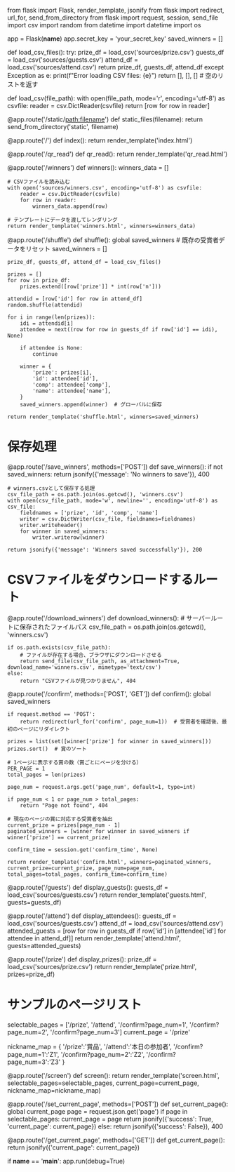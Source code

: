from flask import Flask, render_template, jsonify
from flask import redirect, url_for, send_from_directory
from flask import request, session, send_file  
import csv
import random
from datetime import datetime
import os

app = Flask(__name__)
app.secret_key = 'your_secret_key'
saved_winners = []

def load_csv_files():
    try:
        prize_df = load_csv('sources/prize.csv')
        guests_df = load_csv('sources/guests.csv')
        attend_df = load_csv('sources/attend.csv')
        return prize_df, guests_df, attend_df
    except Exception as e:
        print(f"Error loading CSV files: {e}")
        return [], [], []  # 空のリストを返す

def load_csv(file_path):
    with open(file_path, mode='r', encoding='utf-8') as csvfile:
        reader = csv.DictReader(csvfile)
        return [row for row in reader]

@app.route('/static/<path:filename>')
def static_files(filename):
    return send_from_directory('static', filename)

@app.route('/')
def index():
    return render_template('index.html')

@app.route('/qr_read')
def qr_read():
    return render_template('qr_read.html')

@app.route('/winners')
def winners():
    winners_data = []

    # CSVファイルを読み込む
    with open('sources/winners.csv', encoding='utf-8') as csvfile:
        reader = csv.DictReader(csvfile)
        for row in reader:
            winners_data.append(row)

    # テンプレートにデータを渡してレンダリング
    return render_template('winners.html', winners=winners_data)

@app.route('/shuffle')
def shuffle():
    global saved_winners  # 既存の受賞者データをリセット
    saved_winners = []

    prize_df, guests_df, attend_df = load_csv_files()

    prizes = []
    for row in prize_df:
        prizes.extend([row['prize']] * int(row['n']))

    attendid = [row['id'] for row in attend_df]
    random.shuffle(attendid)

    for i in range(len(prizes)):
        idi = attendid[i]
        attendee = next((row for row in guests_df if row['id'] == idi), None)

        if attendee is None:
            continue
        
        winner = {
            'prize': prizes[i],
            'id': attendee['id'],
            'comp': attendee['comp'],
            'name': attendee['name'],
        }
        saved_winners.append(winner)  # グローバルに保存

    return render_template('shuffle.html', winners=saved_winners)

# 保存処理
@app.route('/save_winners', methods=['POST'])
def save_winners():
    if not saved_winners:
        return jsonify({'message': 'No winners to save'}), 400

    # winners.csvとして保存する処理
    csv_file_path = os.path.join(os.getcwd(), 'winners.csv')
    with open(csv_file_path, mode='w', newline='', encoding='utf-8') as csv_file:
        fieldnames = ['prize', 'id', 'comp', 'name']
        writer = csv.DictWriter(csv_file, fieldnames=fieldnames)
        writer.writeheader()
        for winner in saved_winners:
            writer.writerow(winner)

    return jsonify({'message': 'Winners saved successfully'}), 200


# CSVファイルをダウンロードするルート
@app.route('/download_winners')
def download_winners():
    # サーバールートに保存されたファイルパス
    csv_file_path = os.path.join(os.getcwd(), 'winners.csv')  

    if os.path.exists(csv_file_path):
        # ファイルが存在する場合、ブラウザにダウンロードさせる
        return send_file(csv_file_path, as_attachment=True, download_name='winners.csv', mimetype='text/csv')
    else:
        return "CSVファイルが見つかりません", 404

@app.route('/confirm', methods=['POST', 'GET'])
def confirm():
    global saved_winners

    if request.method == 'POST':
        return redirect(url_for('confirm', page_num=1))  # 受賞者を確認後、最初のページにリダイレクト

    prizes = list(set([winner['prize'] for winner in saved_winners]))
    prizes.sort()  # 賞のソート

    # 1ページに表示する賞の数（賞ごとにページを分ける）
    PER_PAGE = 1
    total_pages = len(prizes)

    page_num = request.args.get('page_num', default=1, type=int)

    if page_num < 1 or page_num > total_pages:
        return "Page not found", 404

    # 現在のページの賞に対応する受賞者を抽出
    current_prize = prizes[page_num - 1]
    paginated_winners = [winner for winner in saved_winners if winner['prize'] == current_prize]

    confirm_time = session.get('confirm_time', None)

    return render_template('confirm.html', winners=paginated_winners, current_prize=current_prize, page_num=page_num, total_pages=total_pages, confirm_time=confirm_time)

@app.route('/guests')
def display_guests():
    guests_df = load_csv('sources/guests.csv')
    return render_template('guests.html', guests=guests_df)

@app.route('/attend')
def display_attendees():
    guests_df = load_csv('sources/guests.csv')
    attend_df = load_csv('sources/attend.csv')
    attended_guests = [row for row in guests_df if row['id'] in [attendee['id'] for attendee in attend_df]]
    return render_template('attend.html', guests=attended_guests)

@app.route('/prize')
def display_prizes():
    prize_df = load_csv('sources/prize.csv')
    return render_template('prize.html', prizes=prize_df)

# サンプルのページリスト
selectable_pages = ['/prize', '/attend', '/confirm?page_num=1', '/confirm?page_num=2', '/confirm?page_num=3']
current_page = '/prize'

nickname_map = {
'/prize':'賞品', 
'/attend':'本日の参加者', 
'/confirm?page_num=1':'Z1', 
'/confirm?page_num=2':'Z2',
'/confirm?page_num=3':'Z3'
}

@app.route('/screen')
def screen():
    return render_template('screen.html', selectable_pages=selectable_pages, current_page=current_page, nickname_map=nickname_map)

@app.route('/set_current_page', methods=['POST'])
def set_current_page():
    global current_page
    page = request.json.get('page')
    if page in selectable_pages:
        current_page = page
        return jsonify({'success': True, 'current_page': current_page})
    else:
        return jsonify({'success': False}), 400

@app.route('/get_current_page', methods=['GET'])
def get_current_page():
    return jsonify({'current_page': current_page})

if __name__ == '__main__':
    app.run(debug=True)
